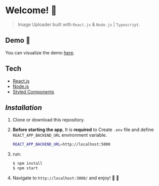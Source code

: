 # Welcome! 👋

> Image Uploader built with `React.js` & `Node.js` | `Typescript`.

## Demo 🚀

You can visualize the demo [here](https://nr-image-uploader.netlify.app/).

## Tech

- [React.js](https://reactjs.org/)
- [Node.js](https://nodejs.org/en/)
- [Styled Components](https://styled-components.com/)

## _Installation_

1. Clone or download this repository.

2. **Before starting the app**, It is **required** to Create `.env` file and define `REACT_APP_BACKEND_URL` environment variable.

   ```sh
   REACT_APP_BACKEND_URL=http://localhost:5000
   ```

3. run:

   ```sh
   $ npm install
   $ npm start
   ```

4. Navigate to `http://localhost:3000/` and enjoy! 👋 🚀
